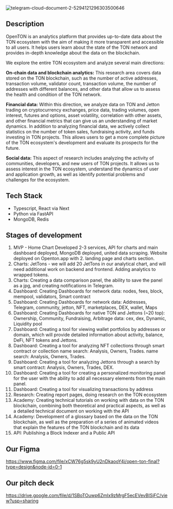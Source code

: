 

![telegram-cloud-document-2-5294121296303500646](https://user-images.githubusercontent.com/40736106/230440274-5e248f47-a637-404c-bfcb-261743d84299.jpg)


## Description

OpenTON is an analytics platform that provides up-to-date data about the TON ecosystem with the aim of making it more transparent and accessible to all users. It helps users learn about the state of the TON network and provides in-depth knowledge about the data on the blockchain.

We explore the entire TON ecosystem and analyze several main directions:

**On-chain data and blockchain analytics:** This research area covers data stored on the TON blockchain, such as the number of active addresses, transaction volume, validator count, transaction volume, the number of addresses with different balances, and other data that allow us to assess the health and condition of the TON network.

**Financial data:** Within this direction, we analyze data on TON and Jetton trading on cryptocurrency exchanges, price data, trading volumes, open interest, futures and options, asset volatility, correlation with other assets, and other financial metrics that can give us an understanding of market dynamics. In addition to analyzing financial data, we actively collect statistics on the number of token sales, fundraising activity, and funds investing in TON projects. This allows users to get a more complete picture of the TON ecosystem's development and evaluate its prospects for the future.

**Social data:**  This aspect of research includes analyzing the activity of communities, developers, and new users of TON projects. It allows us to assess interest in the TON ecosystem, understand the dynamics of user and application growth, as well as identify potential problems and challenges for the ecosystem.

## Tech Stack
- Typescript, React via Next
- Python via FastAPI
- MongoDB, Redis

## Stages of development
1. MVP - Home Chart Developed 2-3 services, API for charts and main dashboard deployed, MongoDB deployed, united data scraping. Website deployed on Openton.app with 2. landing page and charts section.
3. Charts: JetTons - we will add 20 JetTons in our analytical chart, and will need additional work on backend and frontend. Adding analytics to wrapped tokens.
4. Charts: Creating a data comparison panel, the ability to save the panel as a jpg, and creating notifications in Telegram.
5. Dashboard: Creating Dashboards for network data: nodes, fees, block, mempool, validators, Smart contract
6. Dashboard: Creating Dashboards for network data: Addresses, Telegram, community, jetton, NFT, marketplaces, DEX, wallet, Maps
7. Dashboard: Creating Dashboards for native TON and Jettons (~20 top): Ownership, Community, Fundraising, Arbitrage data: cex, dex, Dynamic, Liquidity pool
8. Dashboard: Creating a tool for viewing wallet portfolios by addresses or domain, which will provide detailed information about activity, balance, DeFi, NFT tokens and Jettons.
9. Dashboard: Creating a tool for analyzing NFT collections through smart contract or collection name search: Analysis, Owners, Trades.
name search: Analysis, Owners, Trades.
10. Dashboard: Creating a tool for analyzing Jettons through a search by smart contract: Analysis, Owners, Trades, DEX.
11. Dashboard: Creating a tool for creating a personalized monitoring panel for the user with the ability to add all necessary elements from the main panel.
12. Dashboard: Creating a tool for visualizing transactions by address
13. Research: Creating report pages, doing research on the TON ecosystem
14. Academy: Creating technical tutorials on working with data on the TON blockchain, combining both theoretical and practical aspects, as well as a detailed technical document on working with the API
15. Academy: Development of a glossary based on the data on the TON blockchain, as well as the preparation of a series of animated videos that explain the features of the TON blockchain and its data
16. API: Publishing a Block Indexer and a Public API

## Our Figma
https://www.figma.com/file/xCW76g5sk9yU2nDkaooY4i/open-ton-final?type=design&node-id=0-1

## Our pitch deck
https://drive.google.com/file/d/1SBoTOuwp6ZmIx9zMrgF5ecEVevBISjFC/view?usp=sharing



